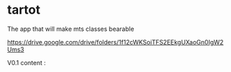 # tartot
The app that will make mts classes bearable

https://drive.google.com/drive/folders/1f12cWKSoiTFS2EEkgUXaoGn0IgW2Ums3 

V0.1 content :
